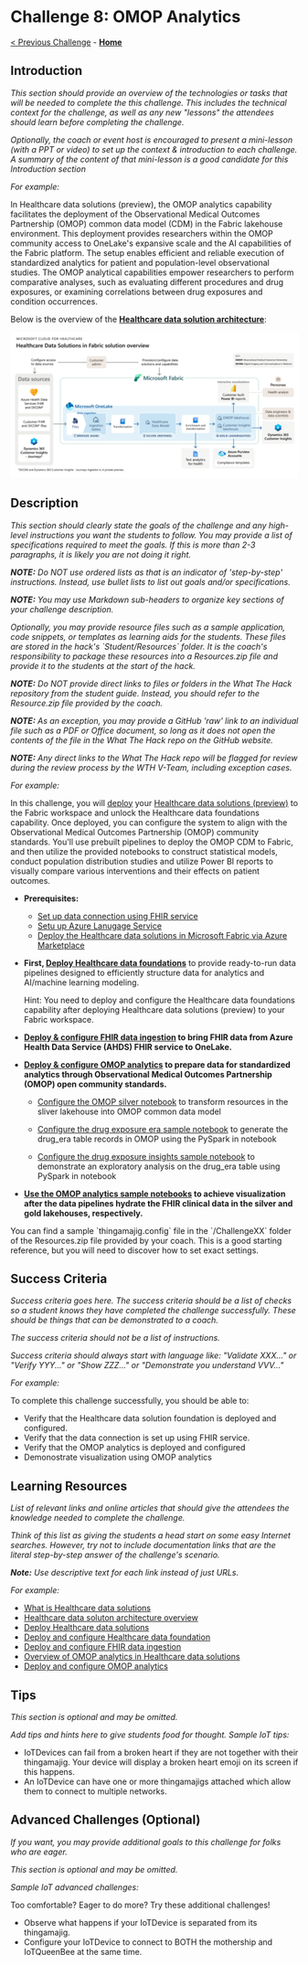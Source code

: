 # Challenge 8: OMOP Analytics

[< Previous Challenge](./Challenge07.md) - **[Home](../README.md)**

## Introduction

*This section should provide an overview of the technologies or tasks that will be needed to complete the this challenge.  This includes the technical context for the challenge, as well as any new "lessons" the attendees should learn before completing the challenge.*

*Optionally, the coach or event host is encouraged to present a mini-lesson (with a PPT or video) to set up the context & introduction to each challenge. A summary of the content of that mini-lesson is a good candidate for this Introduction section*

*For example:*

In Healthcare data solutions (preview), the OMOP analytics capability facilitates the deployment of the Observational Medical Outcomes Partnership (OMOP) common data model (CDM) in the Fabric lakehouse environment. This deployment provides researchers within the OMOP community access to OneLake's expansive scale and the AI capabilities of the Fabric platform. The setup enables efficient and reliable execution of standardized analytics for patient and population-level observational studies.  The OMOP analytical capabilities empower researchers to perform comparative analyses, such as evaluating different procedures and drug exposures, or examining correlations between drug exposures and condition occurrences.

Below is the overview of the **[Healthcare data solution architecture](https://learn.microsoft.com/en-us/industry/healthcare/healthcare-data-solutions/solution-architecture)**:
<center><img src="../images/challenge08-architecture.png" width="550"></center>

## Description

*This section should clearly state the goals of the challenge and any high-level instructions you want the students to follow. You may provide a list of specifications required to meet the goals. If this is more than 2-3 paragraphs, it is likely you are not doing it right.*

***NOTE:** Do NOT use ordered lists as that is an indicator of 'step-by-step' instructions. Instead, use bullet lists to list out goals and/or specifications.*

***NOTE:** You may use Markdown sub-headers to organize key sections of your challenge description.*

*Optionally, you may provide resource files such as a sample application, code snippets, or templates as learning aids for the students. These files are stored in the hack's \`Student/Resources\` folder. It is the coach's responsibility to package these resources into a Resources.zip file and provide it to the students at the start of the hack.*

***NOTE:** Do NOT provide direct links to files or folders in the What The Hack repository from the student guide. Instead, you should refer to the Resource.zip file provided by the coach.*

***NOTE:** As an exception, you may provide a GitHub 'raw' link to an individual file such as a PDF or Office document, so long as it does not open the contents of the file in the What The Hack repo on the GitHub website.*

***NOTE:** Any direct links to the What The Hack repo will be flagged for review during the review process by the WTH V-Team, including exception cases.*

*For example:*

In this challenge, you will [deploy](https://learn.microsoft.com/en-us/industry/healthcare/healthcare-data-solutions/deploy) your [Healthcare data solutions (preview)](https://learn.microsoft.com/en-us/industry/healthcare/healthcare-data-solutions/overview) to the Fabric workspace and unlock the Healthcare data foundations capability. Once deployed, you can configure the system to align with the Observational Medical Outcomes Partnership (OMOP) community standards.  You'll use prebuilt pipelines to deploy the OMOP CDM to Fabric, and then utilize the provided notebooks to construct statistical models, conduct population distribution studies and utilize Power BI reports to visually compare various interventions and their effects on patient outcomes.

- **Prerequisites:**
  - [Set up data connection using FHIR service](https://learn.microsoft.com/en-us/industry/healthcare/healthcare-data-solutions/deploy#use-fhir-service)
  - [Setu up Azure Lanugage Service](https://learn.microsoft.com/en-us/industry/healthcare/healthcare-data-solutions/deploy#set-up-azure-language-service)
  - [Deploy the Healthcare data solutions in Microsoft Fabric via Azure Marketplace](https://learn.microsoft.com/en-us/industry/healthcare/healthcare-data-solutions/deploy#deploy-azure-marketplace-offer)

- **First, [Deploy Healthcare data foundations](https://learn.microsoft.com/en-us/industry/healthcare/healthcare-data-solutions/healthcare-data-foundations-configure#deploy-healthcare-data-foundations)** to provide ready-to-run data pipelines designed to efficiently structure data for analytics and AI/machine learning modeling. 

  Hint: You need to deploy and configure the Healthcare data foundations capability after deploying Healthcare data solutions (preview) to your Fabric workspace.

- **[Deploy & configure FHIR data ingestion](https://learn.microsoft.com/en-us/industry/healthcare/healthcare-data-solutions/fhir-data-ingestion-configure) to bring FHIR data from Azure Health Data Service (AHDS) FHIR service to OneLake.**

- **[Deploy & configure OMOP analytics](https://learn.microsoft.com/en-us/industry/healthcare/healthcare-data-solutions/omop-analytics-configure) to prepare data for standardized analytics through Observational Medical Outcomes Partnership (OMOP) open community standards.**
  - [Configure the OMOP silver notebook](https://learn.microsoft.com/en-us/industry/healthcare/healthcare-data-solutions/omop-analytics-configure#configure-the-omop-silver-notebook) to transform resources in the sliver lakehouse into OMOP common data model
  - [Configure the drug exposure era sample notebook](https://learn.microsoft.com/en-us/industry/healthcare/healthcare-data-solutions/omop-analytics-configure#configure-the-drug-exposure-era-sample-notebook) to generate the drug_era table records in OMOP using the PySpark in notebook

  - [Configure the drug exposure insights sample notebook](https://learn.microsoft.com/en-us/industry/healthcare/healthcare-data-solutions/omop-analytics-configure#configure-the-drug-exposure-insights-sample-notebook) to demonstrate an exploratory analysis on the drug_era table using PySpark in notebook

- **[Use the OMOP analytics sample notebooks](https://learn.microsoft.com/en-us/industry/healthcare/healthcare-data-solutions/omop-analytics-sample-notebooks) to achieve visualization after the data pipelines hydrate the FHIR clinical data in the silver and gold lakehouses, respectively.**


You can find a sample \`thingamajig.config\` file in the \`/ChallengeXX\` folder of the Resources.zip file provided by your coach. This is a good starting reference, but you will need to discover how to set exact settings.

## Success Criteria
*Success criteria goes here. The success criteria should be a list of checks so a student knows they have completed the challenge successfully. These should be things that can be demonstrated to a coach.* 

*The success criteria should not be a list of instructions.*

*Success criteria should always start with language like: "Validate XXX..." or "Verify YYY..." or "Show ZZZ..." or "Demonstrate you understand VVV..."*

*For example:*

To complete this challenge successfully, you should be able to:
- Verify that the Healthcare data solution foundation is deployed and configured.
- Verify that the data connection is set up using FHIR service.
- Verify that the OMOP analytics is deployed and configured
- Demonostrate visualization using OMOP analytics


## Learning Resources

_List of relevant links and online articles that should give the attendees the knowledge needed to complete the challenge._

*Think of this list as giving the students a head start on some easy Internet searches. However, try not to include documentation links that are the literal step-by-step answer of the challenge's scenario.*

***Note:** Use descriptive text for each link instead of just URLs.*

*For example:*

- [What is Healthcare data solutions](https://learn.microsoft.com/en-us/industry/healthcare/healthcare-data-solutions/overview)
- [Healthcare data soluton architecture overview](https://learn.microsoft.com/en-us/industry/healthcare/healthcare-data-solutions/solution-architecture)
- [Deploy Healthcare data solutions](https://learn.microsoft.com/en-us/industry/healthcare/healthcare-data-solutions/deploy)
- [Deploy and configure Healthcare data foundation](https://learn.microsoft.com/en-us/industry/healthcare/healthcare-data-solutions/healthcare-data-foundations-configure)
- [Deploy and configure FHIR data ingestion](https://learn.microsoft.com/en-us/industry/healthcare/healthcare-data-solutions/fhir-data-ingestion-configure)
- [Overview of OMOP analytics in Healthcare data solutions](https://learn.microsoft.com/en-us/industry/healthcare/healthcare-data-solutions/omop-analytics-overview)
- [Deploy and configure OMOP analytics](https://learn.microsoft.com/en-us/industry/healthcare/healthcare-data-solutions/omop-analytics-configure)

## Tips

*This section is optional and may be omitted.*

*Add tips and hints here to give students food for thought. Sample IoT tips:*

- IoTDevices can fail from a broken heart if they are not together with their thingamajig. Your device will display a broken heart emoji on its screen if this happens.
- An IoTDevice can have one or more thingamajigs attached which allow them to connect to multiple networks.

## Advanced Challenges (Optional)

*If you want, you may provide additional goals to this challenge for folks who are eager.*

*This section is optional and may be omitted.*

*Sample IoT advanced challenges:*

Too comfortable?  Eager to do more?  Try these additional challenges!

- Observe what happens if your IoTDevice is separated from its thingamajig.
- Configure your IoTDevice to connect to BOTH the mothership and IoTQueenBee at the same time.
